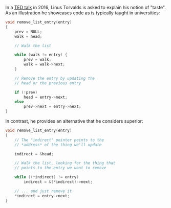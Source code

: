 In a [TED talk][ted] in 2016, Linus Torvalds is asked to explain his notion of "taste". As an
illustration he showcases code as is typically taught in universities:

```c
void remove_list_entry(entry)
{
	prev = NULL;
	walk = head;

	// Walk the list

	while (walk != entry) {
		prev = walk;
		walk = walk->next;
	}

	// Remove the entry by updating the
	// head or the previous entry

	if (!prev)
		head = entry->next;
	else
		prev->next = entry->next;
}
```

In contrast, he provides an alternative that he considers superior:

```c
void remove_list_entry(entry)
{
	// The "indirect" pointer points to the
	// *address* of the thing we'll update

	indirect = &head;

	// Walk the list, looking for the thing that
	// points to the entry we want to remove

	while ((*indirect) != entry)
		indirect = &(*indirect)->next;

	// ... and just remove it
	*indirect = entry->next;
}
```

[ted]: https://youtu.be/o8NPllzkFhE?t=858
